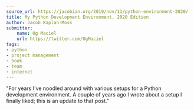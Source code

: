 ```yaml
---
source_url: https://jacobian.org/2019/nov/11/python-environment-2020/
title: My Python Development Environment, 2020 Edition
author: Jacob Kaplan-Moss
submitter:
    name: Og Maciel
    url: https://twitter.com/OgMaciel
tags:
- python
- project management
- book
- team
- internet
---
```


"For years I've noodled around with various setups for a Python development environment. A couple of years ago I wrote about a setup I finally liked; this is an update to that post." 

